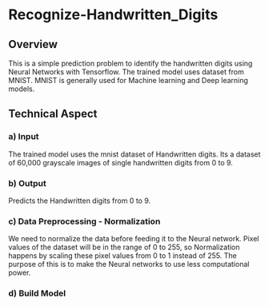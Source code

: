 # Recognize-Handwritten_Digits

## Overview

This is a simple prediction problem to identify the handwritten digits using Neural Networks with Tensorflow. The trained model uses dataset from MNIST. MNIST is generally used for Machine learning and Deep learning models.

## Technical Aspect

### a) Input
The trained model uses the mnist dataset of Handwritten digits. Its a dataset of 60,000 grayscale images of single handwritten digits from 0 to 9.

### b) Output
Predicts the Handwritten digits from 0 to 9.

### c) Data Preprocessing - Normalization
We need to normalize the data before feeding it to the Neural network. Pixel values of the dataset will be in the range of 0 to 255, so Normalization happens by scaling these pixel values from 0 to 1 instead of 255. The purpose of this is to make the Neural networks to use less computational power.

### d) Build Model


